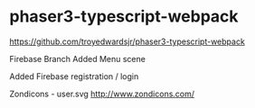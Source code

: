 # phaser3-typescript-webpack
https://github.com/troyedwardsjr/phaser3-typescript-webpack 

Firebase Branch
Added Menu scene

Added Firebase registration / login

Zondicons - user.svg
http://www.zondicons.com/
